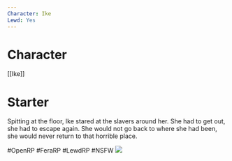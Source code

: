 ```yaml
---
Character: Ike
Lewd: Yes
---
```

# Character
[[Ike]]

# Starter
Spitting at the floor, Ike stared at the slavers around her. She had to get out, she had to escape again. She would not go back to where she had been, she would never return to that horrible place.

#OpenRP #FeraRP #LewdRP  #NSFW
![](FRS6zdwXoAAhB6J.jpg)